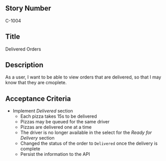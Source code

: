 ## Story Number
C-1004

## Title
Delivered Orders
  
## Description
As a user, I want to be able to view orders that are delivered, so that I may know that they are cmoplete.
 
## Acceptance Criteria
+ Implement *Delivered* section
    + Each pizza takes 15s to be delivered
    + Pizzas may be queued for the same driver
    + Pizzas are delivered one at a time
    + The driver is no longer available in the select for the _Ready for Delivery_ section
    + Changed the status of the order to `Delivered` once the delivery is complete
    + Persist the information to the API
